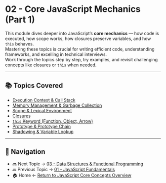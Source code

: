 # 02 - Core JavaScript Mechanics (Part 1)

This module dives deeper into JavaScript’s **core mechanics** — how code is executed, how scope works, how closures preserve variables, and how `this` behaves.  
Mastering these topics is crucial for writing efficient code, understanding frameworks, and excelling in technical interviews.  
Work through the topics step by step, try examples, and revisit challenging concepts like closures or `this` when needed.

---

## 📚 Topics Covered

- [Execution Context & Call Stack](./01-execution-context-call-stack/README.md)
- [Memory Management & Garbage Collection](./02-memory-management/README.md)
- [Scope & Lexical Environment](./03-scope-lexical-environment/README.md)
- [Closures](./04-closures/README.md)
- [`this` Keyword (Function, Object, Arrow)](./05-this-keyword/README.md)
- [Prototype & Prototype Chain](./06-prototype-chain/README.md)
- [Shadowing & Variable Lookup](./07-shadowing-variable-lookup/README.md)

---

## 🔗 Navigation

- 🔜 Next Topic → [03 - Data Structures & Functional Programming](../03-data-structures-functional/README.md)  
- 🔙 Previous Topic → [01 - JavaScript Fundamentals](../01-fundamentals/README.md)  
- 🏠 Home ← [Return to JavaScript Core Concepts Overview](../README.md)
